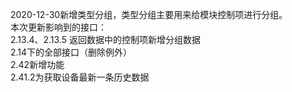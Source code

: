 2020-12-30新增类型分组，类型分组主要用来给模块控制项进行分组。  
本次更新影响到的接口：  
2.13.4、2.13.5 返回数据中的控制项新增分组数据  
2.14下的全部接口（删除例外）  
2.42新增功能  
2.41.2为获取设备最新一条历史数据  
